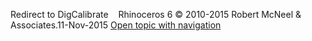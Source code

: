 ---
---

Redirect to DigCalibrate&#160;
&#160;
Rhinoceros 6 © 2010-2015 Robert McNeel &amp; Associates.11-Nov-2015
 [Open topic with navigation](digcalibrate.html) 

